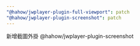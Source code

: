 ```yaml
---
"@hahow/jwplayer-plugin-full-viewport": patch
"@hahow/jwplayer-plugin-screenshot": patch
---
```


新增截圖外掛 @hahow/jwplayer-plugin-screenshot
